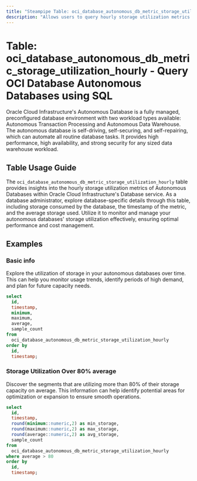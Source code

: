 ```yaml
---
title: "Steampipe Table: oci_database_autonomous_db_metric_storage_utilization_hourly - Query OCI Database Autonomous Databases using SQL"
description: "Allows users to query hourly storage utilization metrics of Autonomous Databases in OCI."
---
```


# Table: oci_database_autonomous_db_metric_storage_utilization_hourly - Query OCI Database Autonomous Databases using SQL

Oracle Cloud Infrastructure's Autonomous Database is a fully managed, preconfigured database environment with two workload types available: Autonomous Transaction Processing and Autonomous Data Warehouse. The autonomous database is self-driving, self-securing, and self-repairing, which can automate all routine database tasks. It provides high performance, high availability, and strong security for any sized data warehouse workload.

## Table Usage Guide

The `oci_database_autonomous_db_metric_storage_utilization_hourly` table provides insights into the hourly storage utilization metrics of Autonomous Databases within Oracle Cloud Infrastructure's Database service. As a database administrator, explore database-specific details through this table, including storage consumed by the database, the timestamp of the metric, and the average storage used. Utilize it to monitor and manage your autonomous databases' storage utilization effectively, ensuring optimal performance and cost management.

## Examples

### Basic info
Explore the utilization of storage in your autonomous databases over time. This can help you monitor usage trends, identify periods of high demand, and plan for future capacity needs.

```sql
select
  id,
  timestamp,
  minimum,
  maximum,
  average,
  sample_count
from
  oci_database_autonomous_db_metric_storage_utilization_hourly
order by
  id,
  timestamp;
```

### Storage Utilization Over 80% average
Discover the segments that are utilizing more than 80% of their storage capacity on average. This information can help identify potential areas for optimization or expansion to ensure smooth operations.

```sql
select
  id,
  timestamp,
  round(minimum::numeric,2) as min_storage,
  round(maximum::numeric,2) as max_storage,
  round(average::numeric,2) as avg_storage,
  sample_count
from
  oci_database_autonomous_db_metric_storage_utilization_hourly
where average > 80
order by
  id,
  timestamp;
```